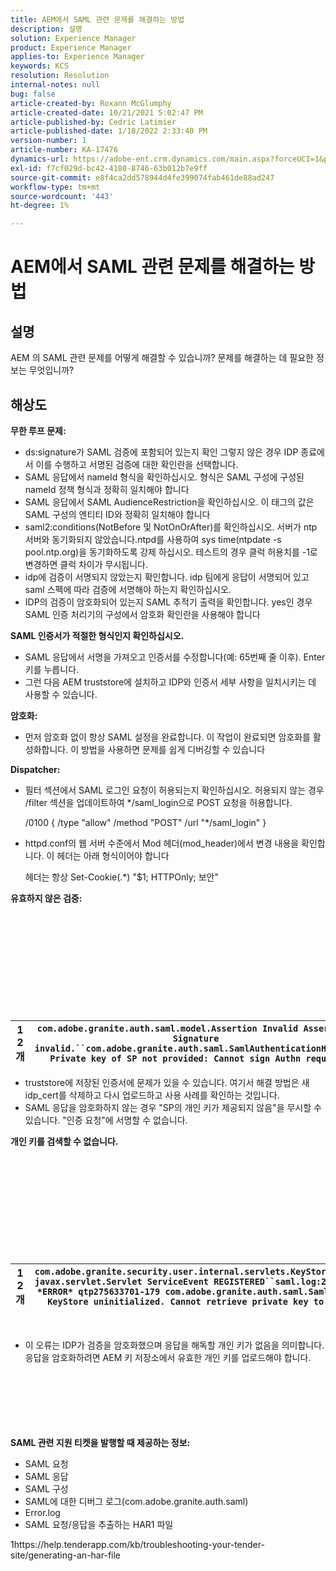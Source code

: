 ```yaml
---
title: AEM에서 SAML 관련 문제를 해결하는 방법
description: 설명
solution: Experience Manager
product: Experience Manager
applies-to: Experience Manager
keywords: KCS
resolution: Resolution
internal-notes: null
bug: false
article-created-by: Roxann McGlumphy
article-created-date: 10/21/2021 5:02:47 PM
article-published-by: Cedric Latimier
article-published-date: 1/18/2022 2:33:40 PM
version-number: 1
article-number: KA-17476
dynamics-url: https://adobe-ent.crm.dynamics.com/main.aspx?forceUCI=1&pagetype=entityrecord&etn=knowledgearticle&id=55a54eb6-9032-ec11-b6e5-000d3a5ba97a
exl-id: f7cf029d-bc42-4180-8746-63b012b7e9ff
source-git-commit: e8f4ca2dd578944d4fe399074fab461de88ad247
workflow-type: tm+mt
source-wordcount: '443'
ht-degree: 1%

---
```


# AEM에서 SAML 관련 문제를 해결하는 방법

## 설명

AEM 의 SAML 관련 문제를 어떻게 해결할 수 있습니까? 문제를 해결하는 데 필요한 정보는 무엇입니까?

## 해상도


<b>무한 루프 문제:</b>

- ds:signature가 SAML 검증에 포함되어 있는지 확인 그렇지 않은 경우 IDP 종료에서 이를 수행하고 서명된 검증에 대한 확인란을 선택합니다.
- SAML 응답에서 nameId 형식을 확인하십시오. 형식은 SAML 구성에 구성된 nameId 정책 형식과 정확히 일치해야 합니다
- SAML 응답에서 SAML AudienceRestriction을 확인하십시오. 이 태그의 값은 SAML 구성의 엔티티 ID와 정확히 일치해야 합니다
- saml2:conditions(NotBefore 및 NotOnOrAfter)를 확인하십시오. 서버가 ntp 서버와 동기화되지 않았습니다.ntpd를 사용하여 sys time(ntpdate -s pool.ntp.org)을 동기화하도록 강제 하십시오. 테스트의 경우 클럭 허용치를 -1로 변경하면 클럭 차이가 무시됩니다.
- idp에 검증이 서명되지 않았는지 확인합니다. idp 팀에게 응답이 서명되어 있고 saml 스펙에 따라 검증에 서명해야 하는지 확인하십시오.
- IDP의 검증이 암호화되어 있는지 SAML 추적기 출력을 확인합니다. yes인 경우 SAML 인증 처리기의 구성에서 암호화 확인란을 사용해야 합니다


<b>SAML 인증서가 적절한 형식인지 확인하십시오.</b>

- SAML 응답에서 서명을 가져오고 인증서를 수정합니다(예: 65번째 줄 이후). Enter 키를 누릅니다.
- 그런 다음 AEM truststore에 설치하고 IDP와 인증서 세부 사항을 일치시키는 데 사용할 수 있습니다.


<b>암호화:</b>

- 먼저 암호화 없이 항상 SAML 설정을 완료합니다. 이 작업이 완료되면 암호화를 활성화합니다. 이 방법을 사용하면 문제를 쉽게 디버깅할 수 있습니다


<b>Dispatcher:</b>

- 필터 섹션에서 SAML 로그인 요청이 허용되는지 확인하십시오. 허용되지 않는 경우 /filter 섹션을 업데이트하여 \*/saml_login으로 POST 요청을 허용합니다.



   /0100 { /type &quot;allow&quot; /method &quot;POST&quot; /url &quot;\*/saml_login&quot; }


- httpd.conf의 웹 서버 수준에서 Mod 헤더(mod_header)에서 변경 내용을 확인합니다. 이 헤더는 아래 형식이어야 합니다

   헤더는 항상 Set-Cookie(.\*) &quot;$1; HTTPOnly; 보안&quot;


<b>유효하지 않은 검증:</b>
<br><br><br><br><br> <br><br> <br><br><br><br>

| 1<br>  2개 | `com.adobe.granite.auth.saml.model.Assertion Invalid Assertion: Signature invalid.``com.adobe.granite.auth.saml.SamlAuthenticationHandler Private key of SP not provided: Cannot sign Authn request` |
| --- | --- |


- truststore에 저장된 인증서에 문제가 있을 수 있습니다. 여기서 해결 방법은 새 idp_cert를 삭제하고 다시 업로드하고 사용 사례를 확인하는 것입니다.
- SAML 응답을 암호화하지 않는 경우 &quot;SP의 개인 키가 제공되지 않음&quot;을 무시할 수 있습니다. &quot;인증 요청&quot;에 서명할 수 없습니다.


<b>개인 키를 검색할 수 없습니다.</b>
<br><br><br><br><br> <br><br> <br><br><br><br>

| 1<br>  2개 | `com.adobe.granite.security.user.internal.servlets.KeyStoreManagingServlet,1121, javax.servlet.Servlet ServiceEvent REGISTERED``saml.log:27.01.2019 14:16:13.642 *ERROR* qtp275633701-179 com.adobe.granite.auth.saml.SamlAuthenticationHandler KeyStore uninitialized. Cannot retrieve private key to decrypt assertions.` |
| --- | --- |

 
- 이 오류는 IDP가 검증을 암호화했으며 응답을 해독할 개인 키가 없음을 의미합니다. 응답을 암호화하려면 AEM 키 저장소에서 유효한 개인 키를 업로드해야 합니다.

<br><br><br><br> <br><br>
<b>SAML 관련 지원 티켓을 발행할 때 제공하는 정보:</b>

- SAML 요청
- SAML 응답
- SAML 구성
- SAML에 대한 디버그 로그(com.adobe.granite.auth.saml)
- Error.log
- SAML 요청/응답을 추출하는 HAR1 파일


1https://help.tenderapp.com/kb/troubleshooting-your-tender-site/generating-an-har-file

